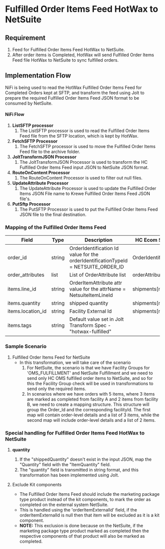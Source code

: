# Fulfilled Order Items Feed HotWax to NetSuite

## Requirement

1. Feed for Fulfilled Order Items Feed HotWax to NetSuite.
2. After order items is Completed, HotWax will send Fulfilled Order Items Feed file HotWax to NetSuite to sync fulfilled orders.

## Implementation Flow

NiFi is being used to read the HotWax Fulfilled Order Items Feed for Completed Orders kept at SFTP, and transform the
feed using Jolt to prepare the required Fulfilled Order Items Feed JSON format to be consumed by NetSuite.

#### NiFi Flow
1. **ListSFTP processor**
    1. The ListSFTP processor is used to read the Fulfilled Order Items Feed file from the SFTP location,
       which is kept by HotWax.
2. **FetchSFTP Processor**
    1. The FetchSFTP processor is used to move the Fulfilled Order Items Feed file to the archive folder.
3. **JoltTransformJSON Processor**
    1. The JoltTransformJSON Processor is used to transform the HC Fulfilled Order Items Feed input JSON to NetSuite JSON format.
4. **RouteOnContent Processor**
    1. The RouteOnContent Processor is used to filter out null files.
6. **UpdateAttribute Processor**
    1. The UpdateAttribute Processor is used to update the Fulfilled Order Items JSON File name to Krewe Fulfilled Order Items Feed JSON file's.
7. **PutSftp Processor**
    1. The PutSFTP Processor is used to put the Fulfilled Order Items Feed JSON file to the final destination.

### Mapping of the Fulfilled Order Items Feed

| Field  | Type    | Description | HC Ecom Store Fulfilled Order Items Feed Mapping                                                                                                     |
|--------|---------|-----|------------------------------------------------------------------------------------------------------------------------|
| order_id  | string  | OrderIdentification Id value for the orderIdentificationTypeId = NETSUITE_ORDER_ID | OrderIdentification[n]                                                                                             |
| order_attributes  | list  | List of OrderAttribute list| orderAttributes[n]                                                                                              |
| items.line_id | string  | OrderItemAttribute attr value for the attrName = NetsuiteItemLineId  | shipments[n].shipmentItems[n].orderItemAttributes[n].                                                                                       |
| items.quantity | string  |shipped quantity  | shipments[n].shipmentItems[n].shippedQuantity                                                                                             |
| items.location_id | string  |Facility External Id |shipments[n].shipmentItems[n].facilityExternalId                                                                                               |
| items.tags | string  | Default value set in Jolt Transform Spec - "hotwax-fulfilled"|                                                                                         |

### Sample Scenario

1. Fulfilled Order Items Feed for NetSuite
    - In this transformation, we will take care of the scenario
        1. For NetSuite, the scenario is that we have Facility Groups for 'OMS_FULFILLMENT' and NetSuite Fulfillment and we need to send only HC OMS fulfilled order items to NetSuite,
           and so for this the Facility Group check will be used in transformations to send only the required items.
        2.  In scenarios where we have orders with 5 items, where 3 items are marked as completed from facility A and 2 items from facility B, we need to create a mapping structure.
            This structure will group the Order_Id and the corresponding facilityId. The first map will contain order-level details and a list of 3 items, while the second map will include order-level details and a list of 2 items.

### Special handling for Fulfilled Order Items Feed HotWax to NetSuite

1. **quantity**
    1. If the "shippedQuantity" doesn't exist in the input JSON, map the "Quantity" field with the "ItemQuantity" field.
    2. The "quantity" field is transmitted in string format, and this transformation has been implemented using Jolt.

2. Exclude Kit components
    - The Fulfilled Order Items Feed should include the marketing package type product instead of the kit components, to mark the order as completed on the external system NetSuite.
    - This is handled using the 'orderItemExternalId' field, if the orderItemExternalId is null then that item will be excluded as it is a kit component.
    - **NOTE:** This exclusion is done because on the NetSuite, if the marketing package type product marked as completed then the respective components
      of that product will also be marked as completed.